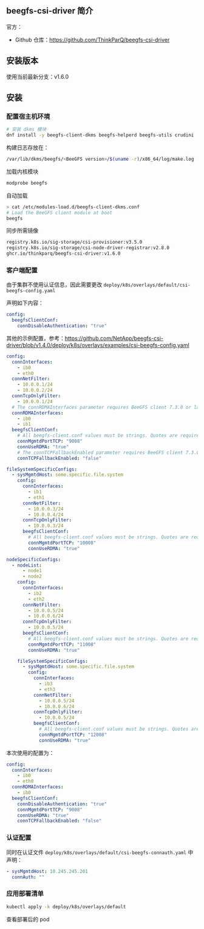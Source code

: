## beegfs-csi-driver 简介

官方：

- Github 仓库：<https://github.com/ThinkParQ/beegfs-csi-driver>

## 安装版本

使用当前最新分支：v1.6.0

## 安装

### 配置宿主机环境

```bash
# 安装 dkms 模块
dnf install -y beegfs-client-dkms beegfs-helperd beegfs-utils crudini
```

构建日志存放在：

```bash
/var/lib/dkms/beegfs/<BeeGFS version>/$(uname -r)/x86_64/log/make.log
```

加载内核模块

```bash
modprobe beegfs
```

自动加载

```bash
> cat /etc/modules-load.d/beegfs-client-dkms.conf
# Load the BeeGFS client module at boot
beegfs
```

同步所需镜像

```bash
registry.k8s.io/sig-storage/csi-provisioner:v3.5.0
registry.k8s.io/sig-storage/csi-node-driver-registrar:v2.8.0
ghcr.io/thinkparq/beegfs-csi-driver:v1.6.0
```

### 客户端配置

由于集群不使用认证信息，因此需要更改 `deploy/k8s/overlays/default/csi-beegfs-config.yaml`

声明如下内容：

```yaml
config:
  beegfsClientConf:
    connDisableAuthentication: "true"
```

其他的示例配置，参考：<https://github.com/NetApp/beegfs-csi-driver/blob/v1.4.0/deploy/k8s/overlays/examples/csi-beegfs-config.yaml>

```yaml
config:
  connInterfaces:
    - ib0
    - eth0
  connNetFilter:
    - 10.0.0.1/24
    - 10.0.0.2/24
  connTcpOnlyFilter:
    - 10.0.0.1/24
  # The connRDMAInterfaces parameter requires BeeGFS client 7.3.0 or later.
  connRDMAInterfaces:
    - ib0
    - ib1
  beegfsClientConf:
    # All beegfs-client.conf values must be strings. Quotes are required on integers and booleans.
    connMgmtdPortTCP: "9008"
    connUseRDMA: "true"
    # The connTCPFallbackEnabled parameter requires BeeGFS client 7.3.0 or later.
    connTCPFallbackEnabled: "false"

fileSystemSpecificConfigs:
  - sysMgmtdHost: some.specific.file.system
    config:
      connInterfaces:
        - ib1
        - eth1
      connNetFilter:
        - 10.0.0.3/24
        - 10.0.0.4/24
      connTcpOnlyFilter:
        - 10.0.0.3/24
      beegfsClientConf:
        # All beegfs-client.conf values must be strings. Quotes are required on integers and booleans.
        connMgmtdPortTCP: "10008"
        connUseRDMA: "true"

nodeSpecificConfigs:
  - nodeList:
      - node1
      - node2
    config:
      connInterfaces:
        - ib2
        - eth2
      connNetFilter:
        - 10.0.0.5/24
        - 10.0.0.6/24
      connTcpOnlyFilter:
        - 10.0.0.5/24
      beegfsClientConf:
        # All beegfs-client.conf values must be strings. Quotes are required on integers and booleans.
        connMgmtdPortTCP: "11008"
        connUseRDMA: "true"

    fileSystemSpecificConfigs:
      - sysMgmtdHost: some.specific.file.system
        config:
          connInterfaces:
            - ib3
            - eth3
          connNetFilter:
            - 10.0.0.5/24
            - 10.0.0.6/24
          connTcpOnlyFilter:
            - 10.0.0.5/24
          beegfsClientConf:
            # All beegfs-client.conf values must be strings. Quotes are required on integers and booleans.
            connMgmtdPortTCP: "12008"
            connUseRDMA: "true"

```

本次使用的配置为：

```yaml
config:
  connInterfaces:
    - ib0
    - eth0
  connRDMAInterfaces:
    - ib0
  beegfsClientConf:
    connDisableAuthentication: "true"
    connMgmtdPortTCP: "9008"
    connUseRDMA: "true"
    connTCPFallbackEnabled: "false"

```

### 认证配置

同时在认证文件  `deploy/k8s/overlays/default/csi-beegfs-connauth.yaml` 中声明：

```yaml
- sysMgmtdHost: 10.245.245.201
  connAuth: ""
```

### 应用部署清单

```bash
kubectl apply -k deploy/k8s/overlays/default
```

查看部署后的 pod



